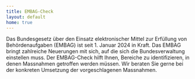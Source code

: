 ```yaml
---
title: EMBAG-Check
layout: default
home: true
---
```


Das Bundesgesetz über den Einsatz elektronischer Mittel zur Erfüllung von Behördenaufgaben (EMBAG) ist seit 1. Januar 2024 in Kraft. Das EMBAG bringt zahlreiche Neuerungen mit sich, auf die sich die Bundesverwaltung einstellen muss. Der EMBAG-Check hilft Ihnen, Bereiche zu identifizieren, in denen Massnahmen getroffen werden müssen. Wir beraten Sie gerne bei der konkreten Umsetzung der vorgeschlagenen Massnahmen.
